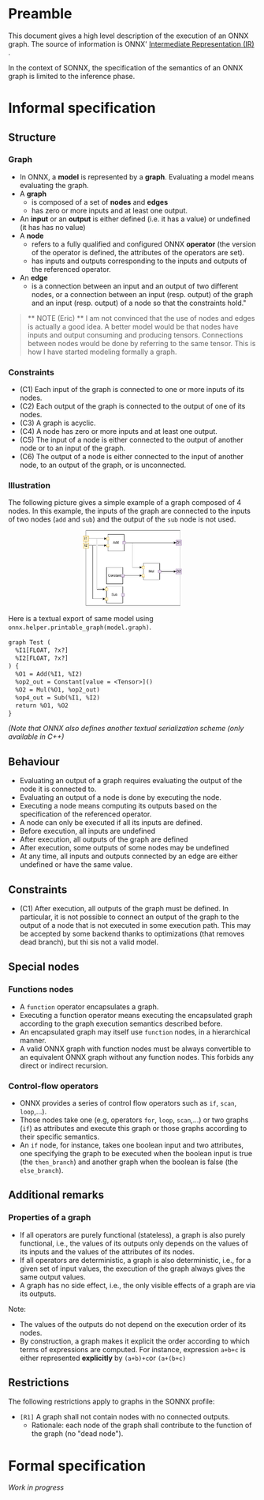 # Preamble

This document gives a high level description of the execution of an ONNX graph. The source of information is ONNX'  [Intermediate Representation (IR)](https://onnx.ai/onnx/repo-docs/IR.html) .

In the context of SONNX, the specification of the semantics of an ONNX graph is limited to the inference phase.  

# Informal specification

## Structure 

### Graph
- In ONNX, a **model** is represented by a **graph**. Evaluating a model means evaluating the graph. 
- A **graph**
  - is composed of a set of  **nodes** and **edges**
  - has zero or more inputs and at least one output.
- An **input** or an **output** is either defined (i.e. it has a value) or undefined (it has has no value)
- A **node** 
  - refers to a fully qualified and configured ONNX **operator** (the version of the operator is defined, the attributes of the operators are set). 
  - has inputs and outputs corresponding to the inputs and outputs of the referenced operator.  
- An **edge** 
  - is a connection between an input and an output of two different nodes, or a connection between an input (resp. output) of the graph and an input (resp. output) of a node so that the constraints hold." 

> ** NOTE (Eric) ** I am not convinced that the use of nodes and edges is actually a good idea. A better model would be that nodes have inputs and output consuming and producing tensors. Connections between nodes would be done by referring to the same tensor. This is how I have started modeling formally a graph.

   
### Constraints
- (C1) Each input of the graph is connected to one or more inputs of its nodes.
- (C2) Each output of the graph is connected to the output of one of its nodes.
- (C3) A graph is acyclic.
- (C4) A node has zero or more inputs and at least one output.
- (C5) The input of a node is either connected to the output of another node or to an input of the graph.
- (C6) The output of a node is either connected to the input of another node, to an output of the graph, or is unconnected.



### Illustration
The following picture gives a simple example of a graph composed of 4 nodes. In this  example, the inputs of the graph are connected to the inputs of two nodes (`add` and `sub`) and the output of the `sub` node is not used.

<p align="center">
<img src="./imgs/graph.png" width="200" />
</p>

Here is a textual export of same model using `onnx.helper.printable_graph(model.graph)`. 

```
graph Test (
  %I1[FLOAT, ?x?]
  %I2[FLOAT, ?x?]
) {
  %O1 = Add(%I1, %I2)
  %op2_out = Constant[value = <Tensor>]()
  %O2 = Mul(%O1, %op2_out)
  %op4_out = Sub(%I1, %I2)
  return %O1, %O2
}
```

*(Note that ONNX also defines another textual serialization scheme (only available in C++)*

## Behaviour
- Evaluating an output of a graph requires evaluating the output of the node it is connected to.
- Evaluating an output of a node is done by executing the node.
- Executing a node means computing its outputs based on the specification of the referenced operator.
- A node can only be executed if all its inputs are defined.
- Before execution, all inputs are undefined
- After execution, all outputs of the graph are defined
- After execution, some outputs of some nodes may be undefined
- At any time, all inputs and outputs connected by an edge are either undefined or have the same value.


## Constraints
- (C1) After execution, all outputs of the graph must be defined. In particular, it is not possible to connect an output of the graph to the output of a node that is not executed in some execution path. This may be accepted by some backend thanks to optimizations (that removes dead branch), but thi sis not a valid model.

## Special nodes

### Functions nodes
- A `function` operator encapsulates a graph. 
- Executing a function operator means executing the encapsulated graph according to the graph execution semantics described before. 
- An encapsulated graph may itself use `function` nodes, in a hierarchical manner. 
- A valid ONNX graph with function nodes must be always convertible to an equivalent ONNX graph without any function nodes. This forbids any direct or indirect recursion. 

### Control-flow operators 
- ONNX provides a series of control flow operators such as `if`, `scan`, `loop`,...). 
- Those nodes take one (e.g, operators `for`, `loop`, `scan`,...) or two graphs (`if`) as attributes and execute this graph or those graphs according to their specific semantics. 
- An `if` node, for instance, takes one boolean input and two attributes, one specifying the graph to be executed when the boolean input is true (the `then_branch`) and another graph when the boolean is false (the `else_branch`). 

## Additional remarks

### Properties of a graph
- If all operators are purely functional (stateless), a graph is also purely functional, i.e., the values of its outputs only depends on the values of its inputs and the values of the attributes of its nodes. 
- If all operators are deterministic, a graph is also deterministic, i.e., for a  given set of input values, the execution of the graph always gives the same output values.
- A graph has no side effect, i.e., the only visible effects of a graph are via its outputs.

Note:
- The values of the outputs do not depend on the execution order of its nodes.
- By construction, a graph makes it explicit the order according to which terms of expressions are computed. For instance, expression `a+b+c` is either represented **explicitly** by `(a+b)+c`or `(a+(b+c)`


 
## Restrictions
The following restrictions apply to graphs in the SONNX profile:
- `[R1]` A graph shall not contain nodes with no connected outputs. 
  - Rationale: each node of the graph shall contribute to the function of the graph (no "dead node").
 


# Formal specification

*Work in progress*